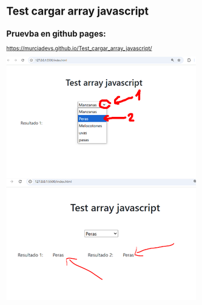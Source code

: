 # Test cargar array javascript

## Pruevba en github pages: 

https://murciadevs.github.io/Test_cargar_array_javascript/


<img src=1.png width="500" />

<img src=2.png width="500" />
